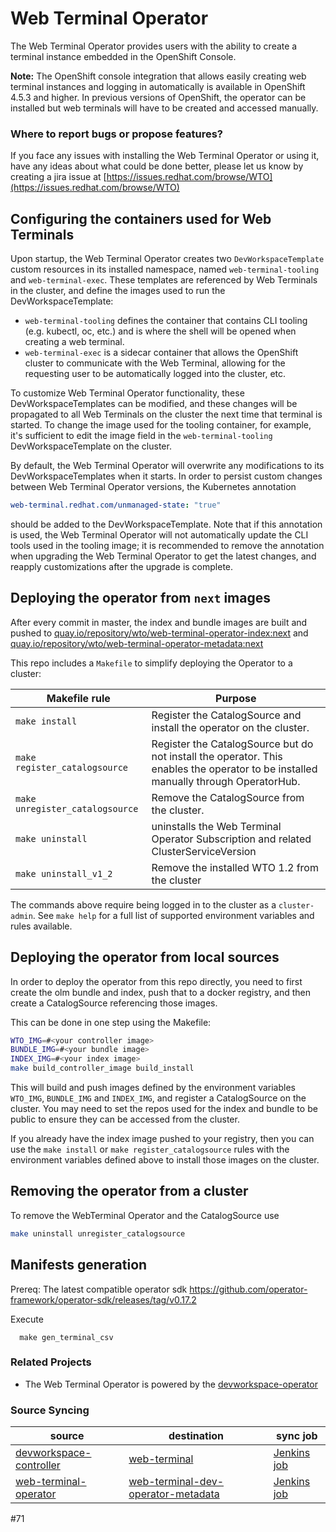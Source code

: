 # Web Terminal Operator

The Web Terminal Operator provides users with the ability to create a terminal instance embedded in the OpenShift Console.

**Note:** The OpenShift console integration that allows easily creating web terminal instances and logging in automatically is available in OpenShift 4.5.3 and higher. In previous versions of OpenShift, the operator can be installed but web terminals will have to be created and accessed manually.

### Where to report bugs or propose features?

If you face any issues with installing the Web Terminal Operator or using it, have any ideas about what could be done better, please let us know by creating a jira issue at [https://issues.redhat.com/browse/WTO](https://issues.redhat.com/browse/WTO)

## Configuring the containers used for Web Terminals

Upon startup, the Web Terminal Operator creates two `DevWorkspaceTemplate` custom resources in its installed namespace, named `web-terminal-tooling` and `web-terminal-exec`. These templates are referenced by Web Terminals in the cluster, and define the images used to run the DevWorkspaceTemplate:

* `web-terminal-tooling` defines the container that contains CLI tooling (e.g. kubectl, oc, etc.) and is where the shell will be opened when creating a web terminal.
* `web-terminal-exec` is a sidecar container that allows the OpenShift cluster to communicate with the Web Terminal, allowing for the requesting user to be automatically logged into the cluster, etc.

To customize Web Terminal Operator functionality, these DevWorkspaceTemplates can be modified, and these changes will be propagated to all Web Terminals on the cluster the next time that terminal is started. To change the image used for the tooling container, for example, it's sufficient to edit the image field in the `web-terminal-tooling` DevWorkspaceTemplate on the cluster.

By default, the Web Terminal Operator will overwrite any modifications to its DevWorkspaceTemplates when it starts. In order to persist custom changes between Web Terminal Operator versions, the Kubernetes annotation
```yaml
web-terminal.redhat.com/unmanaged-state: "true"
```
should be added to the DevWorkspaceTemplate. Note that if this annotation is used, the Web Terminal Operator will not automatically update the CLI tools used in the tooling image; it is recommended to remove the annotation when upgrading the Web Terminal Operator to get the latest changes, and reapply customizations after the upgrade is complete.

## Deploying the operator from `next` images
After every commit in master, the index and bundle images are built and pushed to
[quay.io/repository/wto/web-terminal-operator-index:next](https://quay.io/repository/wto/web-terminal-operator-index?tab=tags) and
[quay.io/repository/wto/web-terminal-operator-metadata:next](https://quay.io/repository/wto/web-terminal-operator-metadata?tab=tags)

This repo includes a `Makefile` to simplify deploying the Operator to a cluster:

| Makefile rule | Purpose |
|---|---|
| `make install` | Register the CatalogSource and install the operator on the cluster. |
| `make register_catalogsource` | Register the CatalogSource but do not install the operator. This enables the operator to be installed manually through OperatorHub. |
| `make unregister_catalogsource` | Remove the CatalogSource from the cluster. |
| `make uninstall` | uninstalls the Web Terminal Operator Subscription and related ClusterServiceVersion |
| `make uninstall_v1_2` | Remove the installed WTO 1.2 from the cluster |

The commands above require being logged in to the cluster as a `cluster-admin`. See `make help` for a full list of supported environment variables and rules available.

## Deploying the operator from local sources
In order to deploy the operator from this repo directly, you need to first create the olm bundle and index, push that to a docker registry, and then create a CatalogSource referencing those images.

This can be done in one step using the Makefile:
```bash
WTO_IMG=#<your controller image>
BUNDLE_IMG=#<your bundle image>
INDEX_IMG=#<your index image>
make build_controller_image build_install
```
This will build and push images defined by the environment variables `WTO_IMG`, `BUNDLE_IMG` and `INDEX_IMG`, and register a CatalogSource on the cluster. You may need to set the repos used for the index and bundle to be public to ensure they can be accessed from the cluster.

If you already have the index image pushed to your registry, then you can use the `make install` or `make register_catalogsource` rules with the environment variables defined above to install those images on the cluster.

## Removing the operator from a cluster

To remove the WebTerminal Operator and the CatalogSource use
```bash
make uninstall unregister_catalogsource
```

## Manifests generation

Prereq:
The latest compatible operator sdk https://github.com/operator-framework/operator-sdk/releases/tag/v0.17.2

Execute
```
  make gen_terminal_csv
```

### Related Projects
- The Web Terminal Operator is powered by the [devworkspace-operator](https://github.com/devfile/devworkspace-operator)

### Source Syncing
| source | destination | sync job |
| --- | --- | --- |
| [devworkspace-controller](https://github.com/devfile/devworkspace-operator/) | [web-terminal](http://pkgs.devel.redhat.com/cgit/containers/web-terminal) | [Jenkins job](https://codeready-workspaces-jenkins.rhev-ci-vms.eng.rdu2.redhat.com/job/web-terminal-sync-web-terminal-operator/) |
| [web-terminal-operator](https://github.com/redhat-developer/web-terminal-operator) | [web-terminal-dev-operator-metadata](http://pkgs.devel.redhat.com/cgit/containers/web-terminal-dev-operator-metadata) | [Jenkins job](https://codeready-workspaces-jenkins.rhev-ci-vms.eng.rdu2.redhat.com/job/web-terminal-sync-web-terminal-operator-metadata/)
#71